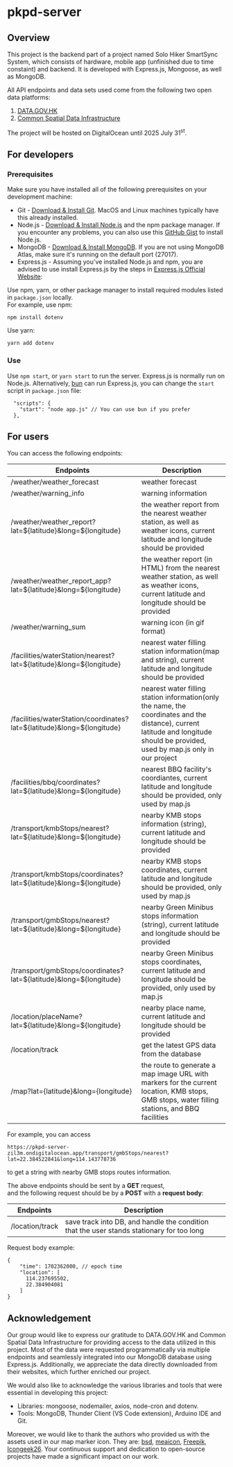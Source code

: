 # pkpd-server

## Overview
This project is the backend part of a project named Solo Hiker SmartSync System, which consists of hardware, mobile app (unfinished due to time constaint) and backend. It is developed with Express.js, Mongoose, as well as MongoDB. 

All API endpoints and data sets used come from the following two open data platforms:
1. [DATA.GOV.HK](https://data.gov.hk/en/)
2. [Common Spatial Data Infrastructure](https://portal.csdi.gov.hk/csdi-webpage/)

The project will be hosted on DigitalOcean until 2025 July 31<sup>st</sup>.

## For developers

### Prerequisites
Make sure you have installed all of the following prerequisites on your development machine:

- Git - [Download & Install Git](https://git-scm.com/downloads). MacOS and Linux machines typically have this already installed.
- Node.js - [Download & Install Node.js](https://nodejs.org/en/download/) and the npm package manager. If you encounter any problems, you can also use this [GitHub Gist](https://gist.github.com/isaacs/579814) to install Node.js.
- MongoDB - [Download & Install MongoDB](https://www.mongodb.org/downloads). If you are not using MongoDB Atlas, make sure it's running on the default port (27017).
- Express.js - Assuming you've installed Node.js and npm, you are advised to use install Express.js by the steps in [Express.js Official Website](https://expressjs.com/en/starter/installing.html):

Use npm, yarn, or other package manager to install required modules listed in `package.json` locally.\
For example, use npm:
```
npm install dotenv
```
Use yarn:
```
yarn add dotenv
```
### Use

Use `npm start`, or `yarn start` to run the server.
Express.js is normally run on Node.js. 
Alternatively, [bun](https://bun.sh/) can run Express.js, you can change the `start` script in `package.json` file:
```
  "scripts": {
    "start": "node app.js" // You can use bun if you prefer 
  },
```

## For users
You can access the following endpoints:

| Endpoints | Description |
| ------------- |-------------|
| /weather/weather_forecast | weather forecast  |
| /weather/warning_info | warning information |
| /weather/weather_report?lat=${latitude}&long=${longitude}| the weather report from the nearest weather station, as well as weather icons, current latitude and longitude should be provided  |
| /weather/weather_report_app?lat=${latitude}&long=${longitude}| the weather report (in HTML) from the nearest weather station, as well as weather icons, current latitude and longitude should be provided |
| /weather/warning_sum | warning icon (in gif format) |
| /facilities/waterStation/nearest?lat=${latitude}&long=${longitude} | nearest water filling station information(map and string), current latitude and longitude should be provided |
| /facilities/waterStation/coordinates?lat=${latitude}&long=${longitude} | nearest water filling station information(only the name, the coordinates and the distance), current latitude and longitude should be provided, used by map.js only in our project |
| /facilities/bbq/coordinates?lat=${latitude}&long=${longitude} | nearest BBQ facility's coordiantes, current latitude and longitude should be provided, only used by map.js |
| /transport/kmbStops/nearest?lat=${latitude}&long=${longitude} | nearby KMB stops information (string), current latitude and longitude should be provided |
| /transport/kmbStops/coordinates?lat=${latitude}&long=${longitude} | nearby KMB stops coordinates, current latitude and longitude should be provided, only used by map.js |
| /transport/gmbStops/nearest?lat=${latitude}&long=${longitude} | nearby Green Minibus stops information (string), current latitude and longitude should be provided |
| /transport/gmbStops/coordinates?lat=${latitude}&long=${longitude} | nearby Green Minibus stops coordinates, current latitude and longitude should be provided, only used by map.js |
| /location/placeName?lat=${latitude}&long=${longitude} | nearby place name, current latitude and longitude should be provided |
| /location/track | get the latest GPS data from the database |
|/map?lat={latitude}&long={longitude}| the route to generate a map image URL with markers for the current location, KMB stops, GMB stops, water filling stations, and BBQ facilities|

For example, you can access
```
https://pkpd-server-zil3m.ondigitalocean.app/transport/gmbStops/nearest?lat=22.384522841&long=114.143778736
```
to get a string with nearby GMB stops routes information. 

The above endpoints should be sent by a **GET** request,\
and the following request should be by a **POST** with a **request body**:

| Endpoints | Description |
| ------------- |-------------|
| /location/track | save track into DB, and handle the condition that the user stands stationary for too long |

Request body example:

```
{
    "time": 1702362000, // epoch time
    "location": [
      114.237695502,
      22.384904081
    ]
}
```

## Acknowledgement

Our group would like to express our gratitude to DATA.GOV.HK and Common Spatial Data Infrastructure 
for providing access to the data utilized in this project. 
Most of the data were requested programmatically via multiple endpoints and seamlessly integrated into our MongoDB database using Express.js. 
Additionally, we appreciate the data directly downloaded from their websites, which further enriched our project.

We would also like to acknowledge the various libraries and tools that were essential in developing this project:
- Libraries: mongoose, nodemailer, axios, node-cron and dotenv.
- Tools: MongoDB, Thunder Client (VS Code extension), Arduino IDE and Git.

Moreover, we would like to thank the authors who provided us with the assets used in our map marker icon. 
They are: [bsd](https://www.flaticon.com/authors/bsd), [meaicon](https://www.flaticon.com/authors/meaicon), [Freepik](https://www.freepik.com/), [Icongeek26](https://www.flaticon.com/authors/icongeek26).
Your continuous support and dedication to open-source projects have made a significant impact on our work.
